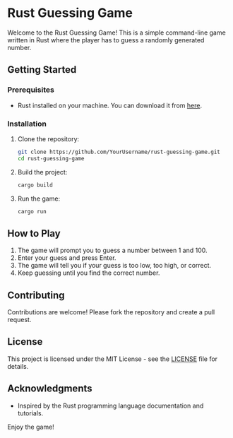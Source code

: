 # Rust Guessing Game

Welcome to the Rust Guessing Game! This is a simple command-line game written in Rust where the player has to guess a randomly generated number.

## Getting Started

### Prerequisites

- Rust installed on your machine. You can download it from [here](https://www.rust-lang.org/).

### Installation

1. Clone the repository:

   ```sh
   git clone https://github.com/YourUsername/rust-guessing-game.git
   cd rust-guessing-game
   ```

2. Build the project:

   ```sh
   cargo build
   ```

3. Run the game:

   ```sh
   cargo run
   ```

## How to Play

1. The game will prompt you to guess a number between 1 and 100.
2. Enter your guess and press Enter.
3. The game will tell you if your guess is too low, too high, or correct.
4. Keep guessing until you find the correct number.

## Contributing

Contributions are welcome! Please fork the repository and create a pull request.

## License

This project is licensed under the MIT License - see the [LICENSE](LICENSE) file for details.

## Acknowledgments

- Inspired by the Rust programming language documentation and tutorials.

Enjoy the game!

